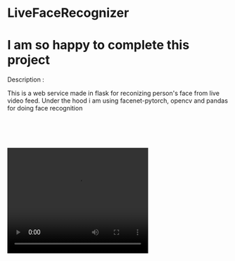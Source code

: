 # LiveFaceRecognizer


<h1>I am so happy to complete this project</h1>

Description :

This is a web service made in flask for reconizing person's face from live video feed. Under the hood i am using facenet-pytorch, opencv and pandas for doing face recognition



<br>
<br>
<br><br>
<video width="320" height="240" controls>
  <source src="https://github.com/ncolin1999/LiveFaceRecognizer/blob/main/demo.mp4" type="video/mp4">
Your browser does not support the video tag.
</video>
